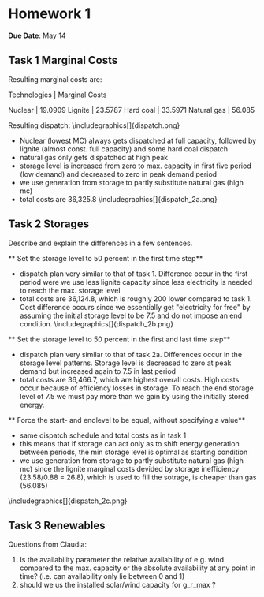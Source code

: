 # Homework 1

**Due Date**: May 14

## Task 1 Marginal Costs

Resulting marginal costs are:

Technologies  | Marginal Costs

Nuclear       | 19.0909
Lignite       | 23.5787
Hard coal     | 33.5971
Natural gas   |  56.085

Resulting dispatch:
\includegraphics[]{dispatch.png}

- Nuclear (lowest MC) always gets dispatched at full capacity, followed by lignite (almost const. full capacity) and some hard coal dispatch
- natural gas only gets dispatched at high peak
- storage level is increased from zero to max. capacity in first five period (low demand) and decreased to zero in peak demand period
- we use generation from storage to partly substitute natural gas (high mc)
- total costs are 36,325.8
\includegraphics[]{dispatch_2a.png}


## Task 2 Storages
Describe and explain the differences in a few sentences.

** Set the storage level to 50 percent in the first time step**
- dispatch plan very similar to that of task 1. Difference occur in the first period were we use less lignite capacity since less electricity is needed to reach the max. storage level
- total costs are 36,124.8, which is roughly 200 lower compared to task 1. Cost difference occurs since we essentially get "electricity for free" by assuming the initial storage level to be 7.5 and do not impose an end condition.
\includegraphics[]{dispatch_2b.png}

** Set the storage level to 50 percent in the first and last time step**
- dispatch plan very similar to that of task 2a. Differences occur in the storage level patterns. Storage level is decreased to zero at peak demand but increased again to 7.5 in last period
- total costs are 36,466.7, which are highest overall costs. High costs occur because of efficiency losses in storage. To reach the end storage level of 7.5 we must pay more than we gain by using the initially stored energy. 

** Force the start- and endlevel to be equal, without specifying a value**
- same dispatch schedule and total costs as in task 1 
- this means that if storage can act only as to shift energy generation between periods, the min storage level is optimal as starting condition 
- we use generation from storage to partly substitute natural gas (high mc) since the lignite marginal costs devided by storage inefficiency (23.58/0.88 = 26.8), which is used to fill the sotrage, is cheaper than gas (56.085)

\includegraphics[]{dispatch_2c.png}

## Task 3 Renewables

Questions from Claudia: 
1) Is the availability parameter the relative availability  of e.g. wind compared to the max. capacity or the absolute availability at any point in time? (i.e. can availability only lie between 0 and 1)
2) should we us the installed solar/wind capacity for g_r_max ?


